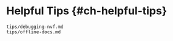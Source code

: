 # Helpful Tips {#ch-helpful-tips}

```{=include=} chapters
tips/debugging-nvf.md
tips/offline-docs.md
```
